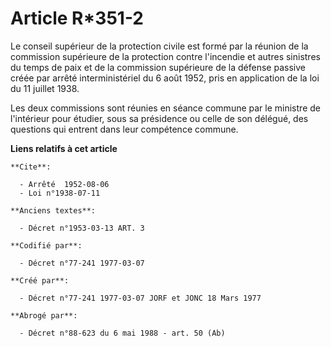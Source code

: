 # Article R*351-2

Le conseil supérieur de la protection civile   est formé par la réunion de la commission supérieure de la protection contre
l'incendie et autres sinistres du temps de paix et de la commission supérieure de la défense passive créée par arrêté
interministériel du 6 août 1952, pris en application de la loi du 11 juillet 1938. 

Les deux commissions sont réunies en séance commune par le ministre de l'intérieur pour étudier, sous sa présidence ou celle
de son délégué, des questions qui entrent dans leur compétence commune.

**Liens relatifs à cet article**

	**Cite**:

	  - Arrêté  1952-08-06
	  - Loi n°1938-07-11

	**Anciens textes**:

	  - Décret n°1953-03-13 ART. 3

	**Codifié par**:

	  - Décret n°77-241 1977-03-07

	**Créé par**:

	  - Décret n°77-241 1977-03-07 JORF et JONC 18 Mars 1977

	**Abrogé par**:

	  - Décret n°88-623 du 6 mai 1988 - art. 50 (Ab)

